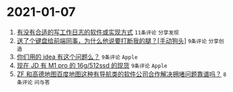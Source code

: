 # 2021-01-07

1. [有没有合适的写工作日志的软件或实现方式](https://www.v2ex.com/t/742388) `11条评论` `分享发现`
1. [送了个键盘给前端同事，为什么他说要打断我的腿？[手动狗头]](https://www.v2ex.com/t/742409) `9条评论` `分享创造`
1. [你们用的 idea 有这个问题么？](https://www.v2ex.com/t/742392) `9条评论` `Apple`
1. [现在 JD 有 M1 pro 的 16g/512ssd 的现货](https://www.v2ex.com/t/742391) `9条评论` `Apple`
1. [ZF 和高德地图百度地图这种有导航类的软件公司合作解决拥堵问题靠谱吗？](https://www.v2ex.com/t/742400) `8条评论` `问与答`
